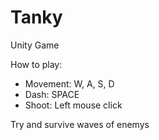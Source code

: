 # Tanky
Unity Game

How to play:
- Movement: W, A, S, D
- Dash: SPACE
- Shoot: Left mouse click

Try and survive waves of enemys
